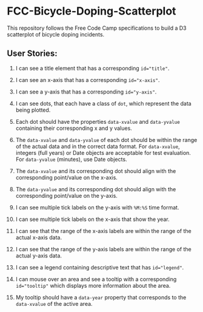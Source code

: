 # FCC-Bicycle-Doping-Scatterplot
This repository follows the Free Code Camp specifications to build a D3 scatterplot of bicycle doping incidents. 

## User Stories:

1. I can see a title element that has a corresponding `id="title"`.

2. I can see an x-axis that has a corresponding `id="x-axis"`.

3. I can see a y-axis that has a corresponding `id="y-axis"`.

4. I can see dots, that each have a class of `dot`, which represent the data being plotted.

5. Each dot should have the properties `data-xvalue` and `data-yvalue` containing their corresponding x and y values.

6. The `data-xvalue` and `data-yvalue` of each dot should be within the range of the actual data and in the correct data format. For `data-xvalue`, integers (full years) or Date objects are acceptable for test evaluation. For `data-yvalue` (minutes), use Date objects.

7. The `data-xvalue` and its corresponding dot should align with the corresponding point/value on the x-axis.

8. The `data-yvalue` and its corresponding dot should align with the corresponding point/value on the y-axis.

9. I can see multiple tick labels on the y-axis with `%M:%S` time format.

10. I can see multiple tick labels on the x-axis that show the year.

11. I can see that the range of the x-axis labels are within the range of the actual x-axis data.

12. I can see that the range of the y-axis labels are within the range of the actual y-axis data.

13. I can see a legend containing descriptive text that has `id="legend"`.

14. I can mouse over an area and see a tooltip with a corresponding `id="tooltip"` which displays more information about the area.

15. My tooltip should have a `data-year` property that corresponds to the `data-xvalue` of the active area.


